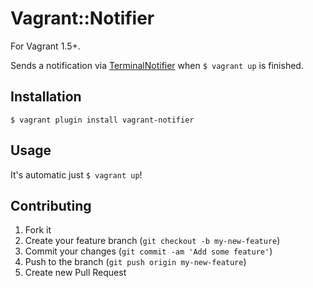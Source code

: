 # Vagrant::Notifier

For Vagrant 1.5+.

Sends a notification via [TerminalNotifier](https://github.com/alloy/terminal-notifier) when `$ vagrant up` is finished.

## Installation

`$ vagrant plugin install vagrant-notifier`

## Usage

It's automatic just `$ vagrant up`!

## Contributing

1. Fork it
2. Create your feature branch (`git checkout -b my-new-feature`)
3. Commit your changes (`git commit -am 'Add some feature'`)
4. Push to the branch (`git push origin my-new-feature`)
5. Create new Pull Request
